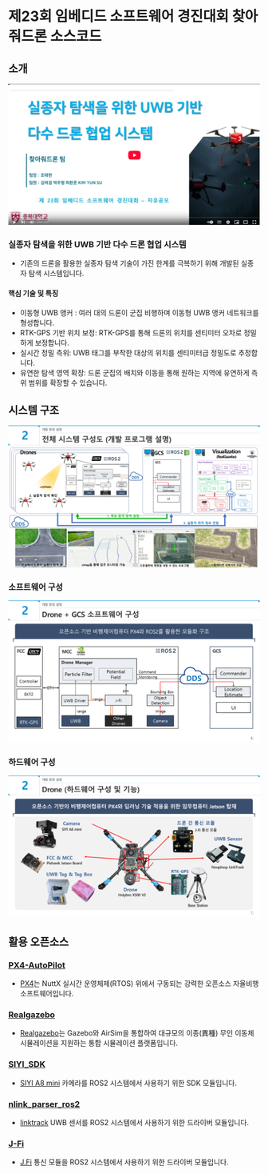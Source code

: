 # 제23회 임베디드 소프트웨어 경진대회 찾아줘드론 소스코드

## 소개

[![시연 동영상](images/youtube.png)](https://youtu.be/sgZil1qihOE)

### 실종자 탐색을 위한 UWB 기반 다수 드론 협업 시스템
* 기존의 드론을 활용한 실종자 탐색 기술이 가진 한계를 극복하기 위해 개발된 실종자 탐색 시스템입니다.

#### 핵심 기술 및 특징
* 이동형 UWB 앵커 : 여러 대의 드론이 군집 비행하며 이동형 UWB 앵커 네트워크를 형성합니다.
* RTK-GPS 기반 위치 보정: RTK-GPS를 통해 드론의 위치를 센티미터 오차로 정밀하게 보정합니다.
* 실시간 정밀 측위: UWB 태그를 부착한 대상의 위치를 센티미터급 정밀도로 추정합니다.
* 유연한 탐색 영역 확장: 드론 군집의 배치와 이동을 통해 원하는 지역에 유연하게 측위 범위를 확장할 수 있습니다.

## 시스템 구조

![System Architecture](images/system.png)

### 소프트웨어 구성

![Software Architecture](images/software.png)

### 하드웨어 구성

![Hardware Architecture](images/hardware.png)

## 활용 오픈소스

### [PX4-AutoPilot](https://github.com/PX4/PX4-Autopilot)
* [PX4](https://px4.io/)는 NuttX 실시간 운영체제(RTOS) 위에서 구동되는 강력한 오픈소스 자율비행 소프트웨어입니다.

### [Realgazebo](https://github.com/SUV-Lab/RealGazebo-ROS2)
* [Realgazebo](https://airgazebo.theseung.com/)는 Gazebo와 AirSim을 통합하여 대규모의 이종(異種) 무인 이동체 시뮬레이션을 지원하는 통합 시뮬레이션 플랫폼입니다.

### [SIYI_SDK](https://github.com/SUV-Lab/siyi_sdk)
* [SIYI A8 mini](https://shop.siyi.biz/products/siyi-a8-mini-gimbal-camera) 카메라를 ROS2 시스템에서 사용하기 위한 SDK 모듈입니다.

### [nlink_parser_ros2](https://github.com/Porofly/nlink_parser_ros2)
* [linktrack](https://www.nooploop.com/linktrack/) UWB 센서를 ROS2 시스템에서 사용하기 위한 드라이버 모듈입니다.

### [J-Fi](https://github.com/SUV-Lab/J-Fi)
* [J.Fi](https://jmarple.ai/j-fi/) 통신 모듈을 ROS2 시스템에서 사용하기 위한 드라이버 모듈입니다.
